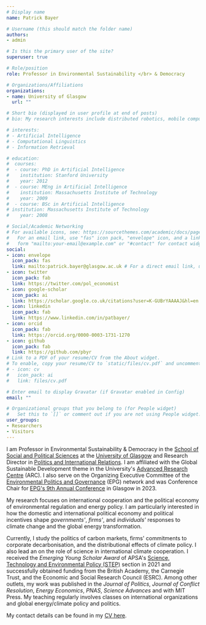 ```yaml
---
# Display name
name: Patrick Bayer

# Username (this should match the folder name)
authors:
- admin

# Is this the primary user of the site?
superuser: true

# Role/position
role: Professor in Environmental Sustainability </br> & Democracy

# Organizations/Affiliations
organizations:
- name: University of Glasgow
  url: ""

# Short bio (displayed in user profile at end of posts)
# bio: My research interests include distributed robotics, mobile computing and programmable matter.

# interests:
# - Artificial Intelligence
# - Computational Linguistics
# - Information Retrieval

# education:
#  courses:
#  - course: PhD in Artificial Intelligence
#    institution: Stanford University
#    year: 2012
#  - course: MEng in Artificial Intelligence
#    institution: Massachusetts Institute of Technology
#    year: 2009
#  - course: BSc in Artificial Intelligence
# institution: Massachusetts Institute of Technology
#    year: 2008

# Social/Academic Networking
# For available icons, see: https://sourcethemes.com/academic/docs/page-builder/#icons
#   For an email link, use "fas" icon pack, "envelope" icon, and a link in the
#   form "mailto:your-email@example.com" or "#contact" for contact widget.
social:
- icon: envelope
  icon_pack: fas
  link: mailto:patrick.bayer@glasgow.ac.uk # For a direct email link, use "mailto:test@example.org".
- icon: twitter
  icon_pack: fab
  link: https://twitter.com/pol_economist
- icon: google-scholar
  icon_pack: ai
  link: https://scholar.google.co.uk/citations?user=K-GUBrYAAAAJ&hl=en
- icon: linkedin
  icon_pack: fab
  link: https://www.linkedin.com/in/patbayer/  
- icon: orcid
  icon_pack: fab
  link: https://orcid.org/0000-0003-1731-1270
- icon: github
  icon_pack: fab
  link: https://github.com/pbyr
# Link to a PDF of your resume/CV from the About widget.
# To enable, copy your resume/CV to `static/files/cv.pdf` and uncomment the lines below.
# - icon: cv
#   icon_pack: ai
#   link: files/cv.pdf

# Enter email to display Gravatar (if Gravatar enabled in Config)
email: ""

# Organizational groups that you belong to (for People widget)
#   Set this to `[]` or comment out if you are not using People widget.
user_groups:
- Researchers
- Visitors
---
```


I am Professor in Environmental Sustainability & Democracy in the [School of Social and Political Sciences](https://www.gla.ac.uk/schools/socialpolitical/) at the [University of Glasgow](https://www.gla.ac.uk/) and Research Director in [Politics and International Relations](https://www.gla.ac.uk/schools/socialpolitical/research/politics/). I am affiliated with the Global Sustainable Development theme in the University's [Advanced Research Centre](https://www.gla.ac.uk/research/arc/) (ARC). I also serve on the Organizing Executive Committee of the [Environmental Politics and Governance](https://epgnetwork.org/) (EPG) network and was Conference Chair for [EPG's 9th Annual Conference](https://epgnetwork.org/wp-content/uploads/2023/07/2023-Glasgow-EPG-Programme.pdf) in Glasgow in 2023.

My research focuses on international cooperation and the political economy of environmental regulation and energy policy. I am particularly interested in how the domestic and international political economy and political incentives shape *governments'*, *firms'*, and *individuals'* responses to climate change and the global energy transformation.

Currently, I study the politics of carbon markets, firms' commitments to corporate decarbonisation, and the distributional effects of climate policy. I also lead an  on the role of science in international climate cooperation. I received the *Emerging Young Scholar Award* of APSA's [Science, Technology and Environmental Policy (STEP)](https://connect.apsanet.org/s15/step-awards-2/) section in 2021 and successfully obtained funding from the British Academy, the Carnegie Trust, and the Economic and Social Research Council (ESRC). Among other outlets, my work was published in the *Journal of Politics*, *Journal of Conflict Resolution*, *Energy Economics*, *PNAS*, *Science Advances* and with MIT Press. My teaching regularly involves classes on international organizations and global energy/climate policy and politics.

My contact details can be found in my [CV here](https://www.dropbox.com/s/50uweg1dc7kbc7z/CV_BAYER_current.pdf?dl=0).